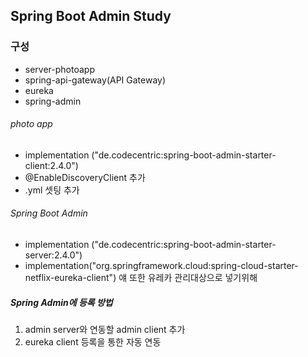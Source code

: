 ## Spring Boot Admin Study

### 구성
- server-photoapp
- spring-api-gateway(API Gateway)
- eureka
- spring-admin

###### photo app
- implementation ("de.codecentric:spring-boot-admin-starter-client:2.4.0")
- @EnableDiscoveryClient 추가
- .yml 셋팅 추가

###### Spring Boot Admin
- implementation ("de.codecentric:spring-boot-admin-starter-server:2.4.0")
- implementation("org.springframework.cloud:spring-cloud-starter-netflix-eureka-client") 얘 또한 유레카 관리대상으로 넣기위해

##### Spring Admin에 등록 방법
1. admin server와 연동할 admin client 추가
2. eureka client 등록을 통한 자동 연동

